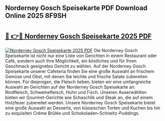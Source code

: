 ## Norderney Gosch Speisekarte PDF Download Online 2025 8F9SH

# <h2><a href="http://gc98wk.nevu.top/?p=Norderney+Gosch+Speisekarte">🔗 👉🔴 Norderney Gosch Speisekarte 2025 PDF</a></h2>

[![Norderney Gosch Speisekarte 2025 PDF](https://i.imgur.com/dBaPXMq.png)](http://gc98wk.nevu.top/?p=Norderney+Gosch+Speisekarte)
Die Norderney Gosch Speisekarte ist nicht nur eine Liste von Gerichten in einem Restaurant oder Café, sondern auch Ihre Möglichkeit, ein köstliches und für Ihren Geschmack geeignetes Gericht zu wählen. Auf der Norderney Gosch Speisekarte unserer Cafeteria finden Sie eine große Auswahl an frischem Gemüse und Obst, mit denen Sie leichte und frische Salate zubereiten können. Für diejenigen, die Fleisch lieben, bieten wir eine umfangreiche Auswahl an Gerichten auf der Norderney Gosch Speisekarte an: Rindfleisch, Schweinefleisch, Huhn und Fisch. Unseren Auserwählten bieten wir Gourmet-Gerichte wie Schaschlik und Steak an, die auf einem Holzfeuer zubereitet werden. Unsere Norderney Gosch Speisekarte bietet eine große Auswahl an Desserts, von klassischen Torten und Kuchen bis hin zu exquisiten Crème Brûlée und Schokoladen-Schneitz-Puddings.
